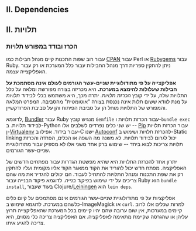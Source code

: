 ## II. Dependencies
## II. תלויות
### הכרז ובודד במפורש תלויות

עבור רוב שפות התכנות קיים מנהל חבילות כמו [CPAN](http://www.cpan.org/) עבור Perl או [Rubygems](http://rubygems.org/) עבור Ruby. ניתן להתקין ספריות דרך מנהל החבילות עבור כלל המערכת או רק עבור האפליקצייה עצמה.

**אפליקצייה על פי מתודולוגיית שניים-עשר הגורמים לעולם אינה מסתמכת על חבילות שעלולות להימצא במערכת.** היא מכריזה בצורה מפורשת ומלאה על כלל התלויות שלה, על ידי קובץ *הכרזת תלויות*. יתרה מכך, היא משתמש בכלי *לבידוד תלויות* על מנת לוודא ששום תלות אינה נכנסת בצורה "אוטומטית" מהסביבה. המפרט המלאה והמפורש של התלויות מוחל הן על סביבת הפיתוח והן על סביבת הפרודקשיין.

לדוגמא, [Bundler](https://bundler.io/) עבור Ruby מנגיש קובץ `Gemfile` עבור הכרזת תלויות ו-`bundle exec` לבידוד תלויות. ב-Python יש שני כלים נפרדים לשלבים אלו --  [Pip](http://www.pip-installer.org/en/latest/) עבור הכרזת תלויות ן-[Virtualenv](http://www.virtualenv.org/en/latest/) עבור בידוד. אפילו ב-C ישנו [Autoconf](http://www.gnu.org/s/autoconf/) להכרזת תלויות ושימוש ב-Static linking יכול לגרום לבידוד תלויות. לא משנה מה השפה או הכלים, הפרדה והכרזת תלויות צריכות לבוא ביחד -- שימוש ברק אחד משני אלו לא מספיק עבור מתודולוגיית שניים-עשר הגורמים.

יתרון אחד להכרזת התלויות היא שהיא מפשטת הגדרות עבור מפתחים חדשים של האפליקציה. מפתח חדש יכול להוריד את הקוד ממאגר הקוד אליו מקומית ועליו להתקין רק את שפת התכנות ומנהל התלויות להתחיל לעבוד. הם יכולים להגדיר את מה שהם צריכים על ידי שימוש ב*פיקוד בנייה*. לדוגמא פיקוד הבנייה עבור Ruby הוא `bundle install`, בעוד שעבור Clojure/[Leiningen](https://github.com/technomancy/leiningen#readme) הוא `lein deps`.

אפליקציות על פי מתודולוגיית שניים-עשר הגורמים אינם מסתמכים על קיום כלים כלשהם במערכת. לדוגמא שימוש ב-ImageMagick או `curl`. למרות שכלים אלו לרוב קיימים במערכות, אין שום ערובה שהם יהיו קיימים בכל המערכת שהאפליקצייה תרוץ עליהן או שהגרסה שקיימת מתאימה לאפליקציה. אם האפליקציה צריכה כלי מסוים, היא צריכה להגיע איתו.